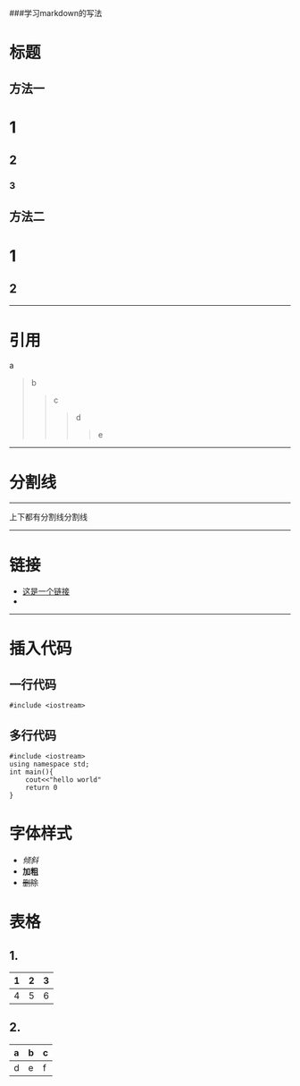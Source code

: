 ###学习markdown的写法
# 标题
## 方法一
# 1
## 2
### 3

## 方法二
1
====
2
---
**********
# 引用
a
 >b
>>c
>>>d
>>>>e
*********
# 分割线
******
上下都有分割线分割线
*****

# 链接
* [这是一个链接](www.google.com)
* [这也是一个链接]: www.baidu.com "另一个链接"
**********

# 插入代码
## 一行代码

`#include <iostream>`


## 多行代码 
```
#include <iostream>
using namespace std;
int main(){
    cout<<"hello world"
    return 0
} 
```
# 字体样式
* *倾斜*
* **加粗**
* ~~删除~~

# 表格
## 1.
1 | 2 |3
-|-|-
4|5|6

## 2.
|     a    |    b     |   c   |
|:------|:-------|:----|
|d|e|f|
